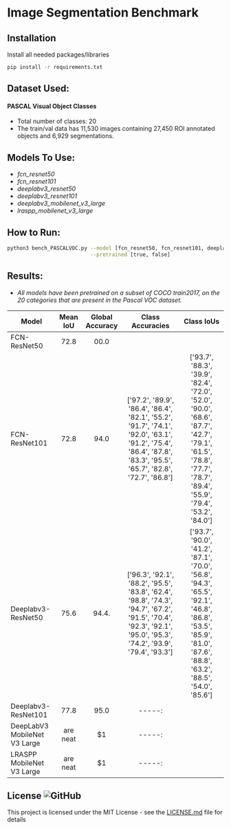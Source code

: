 # Image Segmentation Benchmark
## Installation
Install all needed packages/libraries
```bash
pip install -r requirements.txt
```

## Dataset Used:
#### PASCAL Visual Object Classes
* Total number of classes: 20
* The train/val data has 11,530 images containing 27,450 ROI annotated objects and 6,929 segmentations.

## Models To Use:
* *fcn_resnet50* 
* *fcn_resnet101*
* *deeplabv3_resnet50*
* *deeplabv3_resnet101*
* *deeplabv3_mobilenet_v3_large*
* *lraspp_mobilenet_v3_large*
           

## How to Run:
```bash
python3 bench_PASCALVOC.py --model [fcn_resnet50, fcn_resnet101, deeplabv3_resnet50, deeplabv3_resnet101, deeplabv3_mobilenet_v3_large, lraspp_mobilenet_v3_large] \
                           --pretrained [true, false]
```

## Results:
- *All models have been pretrained on a subset of COCO train2017, on the 20 categories that are present in the Pascal VOC dataset.*

| Model                        | Mean IoU | Global Accuracy | Class Accuracies                                                                                                                                                 | Class IoUs                                                                                                                                                       |
| ---------------------------- |:--------:|:---------------:|:----------------------------------------------------------------------------------------------------------------------------------------------------------------:|:----------------------------------------------------------------------------------------------------------------------------------------------------------------:|
| FCN-ResNet50                 | 72.8     | 00.0            |                                                                                                                                                                  |                                                                                                                                                                  |
| FCN-ResNet101                | 72.8     |   94.0          | ['97.2', '89.9', '86.4', '86.4', '82.1', '55.2', '91.7', '74.1', '92.0', '63.1', '91.2', '75.4', '86.4', '87.8', '83.3', '95.5', '65.7', '82.8', '72.7', '86.8'] | ['93.7', '88.3', '39.9', '82.4', '72.0', '52.0', '90.0', '68.6', '87.7', '42.7', '79.1', '61.5', '78.8', '77.7', '78.7', '89.4', '55.9', '79.4', '53.2', '84.0'] |
| Deeplabv3-ResNet50           | 75.6     |   94.4.         | ['96.3', '92.1', '88.2', '95.5', '83.8', '62.4', '98.8', '74.3', '94.7', '67.2', '91.5', '70.4', '92.3', '92.1', '95.0', '95.3', '74.2', '93.9', '79.4', '93.3']                | ['93.7', '90.0', '41.2', '87.1', '70.0', '56.8', '94.3', '65.5', '92.1', '46.8', '86.8', '53.5', '85.9', '81.0', '87.6', '88.8', '63.2', '88.5', '54.0', '85.6'] | 
| Deeplabv3-ResNet101          | 77.8     |   95.0          | -----:|
| DeepLabV3 MobileNet V3 Large | are neat |    $1           | -----:|
| LRASPP MobileNet V3 Large    | are neat |    $1           | -----:|


## License ![GitHub](https://img.shields.io/github/license/rainarit/segmentation-benchmark)

This project is licensed under the MIT License - see the [LICENSE.md](https://github.com/ainarit/segmentation-benchmark/blob/master/LICENSE) file for details
